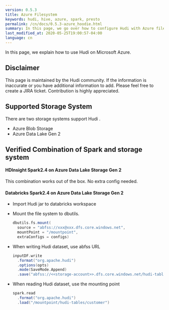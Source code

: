 ```yaml
---
version: 0.5.3
title: Azure Filesystem
keywords: hudi, hive, azure, spark, presto
permalink: /cn/docs/0.5.3-azure_hoodie.html
summary: In this page, we go over how to configure Hudi with Azure filesystem.
last_modified_at: 2020-05-25T19:00:57-04:00
language: cn
---
```

In this page, we explain how to use Hudi on Microsoft Azure.

## Disclaimer

This page is maintained by the Hudi community.
If the information is inaccurate or you have additional information to add.
Please feel free to create a JIRA ticket. Contribution is highly appreciated.

## Supported Storage System

There are two storage systems support Hudi .

- Azure Blob Storage
- Azure Data Lake Gen 2

## Verified Combination of Spark and storage system

#### HDInsight Spark2.4 on Azure Data Lake Storage Gen 2
This combination works out of the box. No extra config needed.

#### Databricks Spark2.4 on Azure Data Lake Storage Gen 2
- Import Hudi jar to databricks workspace

- Mount the file system to dbutils.
  ```scala
  dbutils.fs.mount(
    source = "abfss://xxx@xxx.dfs.core.windows.net",
    mountPoint = "/mountpoint",
    extraConfigs = configs)
  ```
- When writing Hudi dataset, use abfss URL
  ```scala
  inputDF.write
    .format("org.apache.hudi")
    .options(opts)
    .mode(SaveMode.Append)
    .save("abfss://<<storage-account>>.dfs.core.windows.net/hudi-tables/customer")
  ```
- When reading Hudi dataset, use the mounting point
  ```scala
  spark.read
    .format("org.apache.hudi")
    .load("/mountpoint/hudi-tables/customer")
  ```
